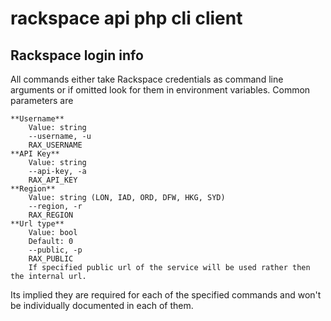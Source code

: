 rackspace api php cli client
============================

Rackspace login info
--------------------

All commands either take Rackspace credentials as command line arguments or if omitted look for them in environment
variables. Common parameters are

    **Username**
        Value: string
        --username, -u
        RAX_USERNAME
    **API Key**
        Value: string
        --api-key, -a
        RAX_API_KEY
    **Region**
        Value: string (LON, IAD, ORD, DFW, HKG, SYD)
        --region, -r
        RAX_REGION
    **Url type**
        Value: bool
        Default: 0
        --public, -p
        RAX_PUBLIC
        If specified public url of the service will be used rather then the internal url.

Its implied they are required for each of the specified commands and won't be individually documented in each of them.



